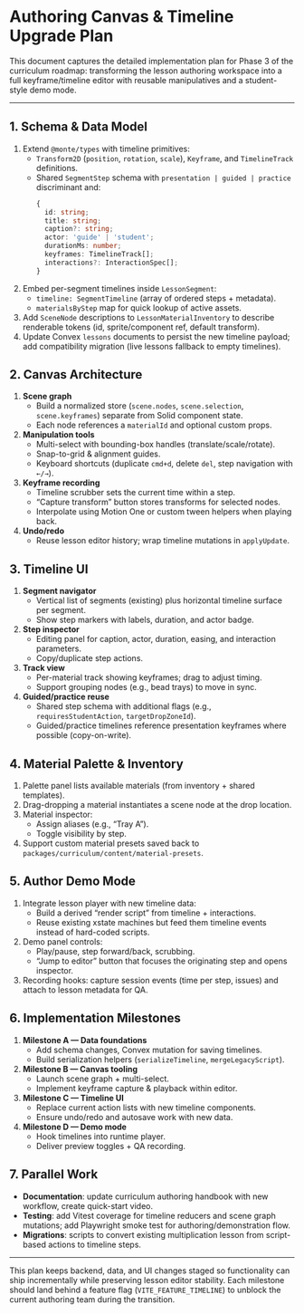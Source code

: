# Authoring Canvas & Timeline Upgrade Plan

This document captures the detailed implementation plan for Phase 3 of the curriculum roadmap: transforming the lesson authoring workspace into a full keyframe/timeline editor with reusable manipulatives and a student-style demo mode.

---

## 1. Schema & Data Model

1. Extend `@monte/types` with timeline primitives:
   - `Transform2D` (`position`, `rotation`, `scale`), `Keyframe`, and `TimelineTrack` definitions.
   - Shared `SegmentStep` schema with `presentation | guided | practice` discriminant and:
     ```ts
     {
       id: string;
       title: string;
       caption?: string;
       actor: 'guide' | 'student';
       durationMs: number;
       keyframes: TimelineTrack[];
       interactions?: InteractionSpec[];
     }
     ```
2. Embed per-segment timelines inside `LessonSegment`:
   - `timeline: SegmentTimeline` (array of ordered steps + metadata).
   - `materialsByStep` map for quick lookup of active assets.
3. Add `SceneNode` descriptions to `LessonMaterialInventory` to describe renderable tokens (id, sprite/component ref, default transform).
4. Update Convex `lessons` documents to persist the new timeline payload; add compatibility migration (live lessons fallback to empty timelines).

## 2. Canvas Architecture

1. **Scene graph**
   - Build a normalized store (`scene.nodes`, `scene.selection`, `scene.keyframes`) separate from Solid component state.
   - Each node references a `materialId` and optional custom props.
2. **Manipulation tools**
   - Multi-select with bounding-box handles (translate/scale/rotate).
   - Snap-to-grid & alignment guides.
   - Keyboard shortcuts (duplicate `cmd+d`, delete `del`, step navigation with `←/→`).
3. **Keyframe recording**
   - Timeline scrubber sets the current time within a step.
   - “Capture transform” button stores transforms for selected nodes.
   - Interpolate using Motion One or custom tween helpers when playing back.
4. **Undo/redo**
   - Reuse lesson editor history; wrap timeline mutations in `applyUpdate`.

## 3. Timeline UI

1. **Segment navigator**
   - Vertical list of segments (existing) plus horizontal timeline surface per segment.
   - Show step markers with labels, duration, and actor badge.
2. **Step inspector**
   - Editing panel for caption, actor, duration, easing, and interaction parameters.
   - Copy/duplicate step actions.
3. **Track view**
   - Per-material track showing keyframes; drag to adjust timing.
   - Support grouping nodes (e.g., bead trays) to move in sync.
4. **Guided/practice reuse**
   - Shared step schema with additional flags (e.g., `requiresStudentAction`, `targetDropZoneId`).
   - Guided/practice timelines reference presentation keyframes where possible (copy-on-write).

## 4. Material Palette & Inventory

1. Palette panel lists available materials (from inventory + shared templates).
2. Drag-dropping a material instantiates a scene node at the drop location.
3. Material inspector:
   - Assign aliases (e.g., “Tray A”).
   - Toggle visibility by step.
4. Support custom material presets saved back to `packages/curriculum/content/material-presets`.

## 5. Author Demo Mode

1. Integrate lesson player with new timeline data:
   - Build a derived “render script” from timeline + interactions.
   - Reuse existing xstate machines but feed them timeline events instead of hard-coded scripts.
2. Demo panel controls:
   - Play/pause, step forward/back, scrubbing.
   - “Jump to editor” button that focuses the originating step and opens inspector.
3. Recording hooks: capture session events (time per step, issues) and attach to lesson metadata for QA.

## 6. Implementation Milestones

1. **Milestone A — Data foundations**
   - Add schema changes, Convex mutation for saving timelines.
   - Build serialization helpers (`serializeTimeline`, `mergeLegacyScript`).
2. **Milestone B — Canvas tooling**
   - Launch scene graph + multi-select.
   - Implement keyframe capture & playback within editor.
3. **Milestone C — Timeline UI**
   - Replace current action lists with new timeline components.
   - Ensure undo/redo and autosave work with new data.
4. **Milestone D — Demo mode**
   - Hook timelines into runtime player.
   - Deliver preview toggles + QA recording.

## 7. Parallel Work

- **Documentation**: update curriculum authoring handbook with new workflow, create quick-start video.
- **Testing**: add Vitest coverage for timeline reducers and scene graph mutations; add Playwright smoke test for authoring/demonstration flow.
- **Migrations**: scripts to convert existing multiplication lesson from script-based actions to timeline steps.

---

This plan keeps backend, data, and UI changes staged so functionality can ship incrementally while preserving lesson editor stability. Each milestone should land behind a feature flag (`VITE_FEATURE_TIMELINE`) to unblock the current authoring team during the transition.
